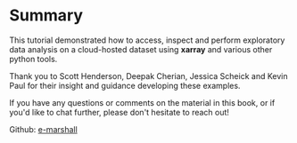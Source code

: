 # Summary 

This tutorial demonstrated how to access, inspect and perform exploratory data analysis on a cloud-hosted dataset using **xarray** and various other python tools. 

Thank you to Scott Henderson, Deepak Cherian, Jessica Scheick and Kevin Paul for their insight and guidance developing these examples. 

If you have any questions or comments on the material in this book, or if you'd like to chat further, please don't hesitate to reach out! 

Github: [e-marshall](https://github.com/e-marshall)